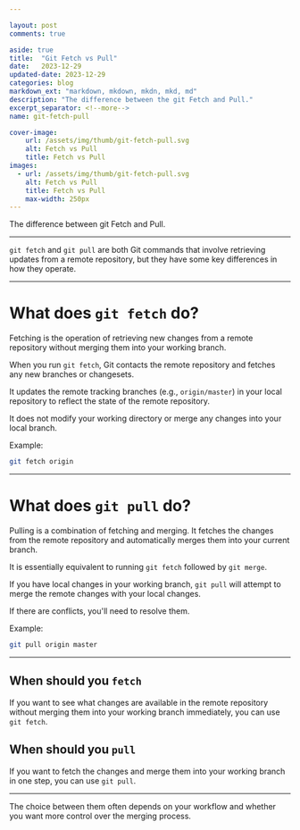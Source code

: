 ```yaml
---

layout: post
comments: true

aside: true
title:  "Git Fetch vs Pull"
date:   2023-12-29
updated-date: 2023-12-29
categories: blog
markdown_ext: "markdown, mkdown, mkdn, mkd, md"
description: "The difference between the git Fetch and Pull."
excerpt_separator: <!--more-->
name: git-fetch-pull

cover-image:
    url: /assets/img/thumb/git-fetch-pull.svg
    alt: Fetch vs Pull
    title: Fetch vs Pull
images: 
  - url: /assets/img/thumb/git-fetch-pull.svg
    alt: Fetch vs Pull
    title: Fetch vs Pull
    max-width: 250px
---
```


The difference between git Fetch and Pull.

<!--more-->

---
`git fetch` and `git pull` are both Git commands that involve retrieving updates from a remote repository, but they have some key differences in how they operate.

---

# What does `git fetch` do?

Fetching is the operation of retrieving new changes from a remote repository without merging them into your working branch.

When you run `git fetch`, Git contacts the remote repository and fetches any new branches or changesets.

It updates the remote tracking branches (e.g., `origin/master`) in your local repository to reflect the state of the remote repository.

It does not modify your working directory or merge any changes into your local branch.

Example:
```bash
git fetch origin
```
--- 

# What does `git pull` do?

Pulling is a combination of fetching and merging. It fetches the changes from the remote repository and automatically merges them into your current branch.

It is essentially equivalent to running `git fetch` followed by `git merge`.

If you have local changes in your working branch, `git pull` will attempt to merge the remote changes with your local changes.

If there are conflicts, you'll need to resolve them.

Example:
```bash
git pull origin master
```
---

## When should you `fetch`

If you want to see what changes are available in the remote repository without merging them into your working branch immediately, you can use `git fetch`. 

## When should you `pull`

If you want to fetch the changes and merge them into your working branch in one step, you can use `git pull`. 

---

The choice between them often depends on your workflow and whether you want more control over the merging process.


